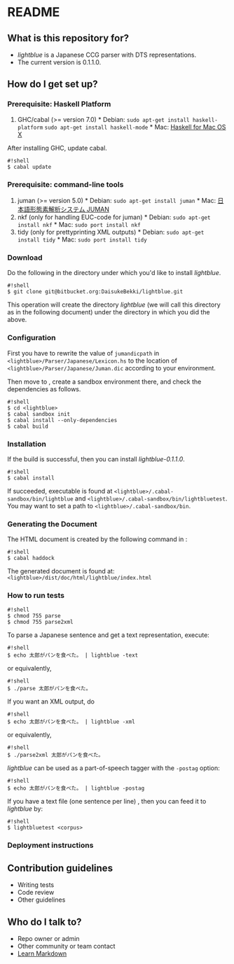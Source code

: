# README
## What is this repository for?

* *lightblue* is a Japanese CCG parser with DTS representations.
* The current version is 0.1.1.0.

## How do I get set up?

### Prerequisite: Haskell Platform
  1. GHC/cabal (>= version 7.0)
    * Debian: `sudo apt-get install haskell-platform` `sudo apt-get install haskell-mode`
    * Mac: [Haskell for Mac OS X](https://ghcformacosx.github.io/)

After installing GHC, update cabal.
```
#!shell
$ cabal update
```

### Prerequisite: command-line tools
  1. juman (>= version 5.0)
    * Debian: `sudo apt-get install juman`
    * Mac: [日本語形態素解析システム JUMAN](http://nlp.ist.i.kyoto-u.ac.jp/index.php?JUMAN)
  1. nkf (only for handling EUC-code for juman)
    * Debian: `sudo apt-get install nkf`
    * Mac: `sudo port install nkf`
  1. tidy (only for prettyprinting XML outputs)
    * Debian: `sudo apt-get install tidy`
    * Mac: `sudo port install tidy`

### Download
Do the following in the directory under which you'd like to install *lightblue*.
```
#!shell
$ git clone git@bitbucket.org:DaisukeBekki/lightblue.git
```
This operation will create the directory *lightblue* (we will call this directory as <lightblue> in the following document) under the directory in which you did the above.

### Configuration
First you have to rewrite the value of `jumandicpath` in `<lightblue>/Parser/Japanese/Lexicon.hs` to the location of `<lightblue>/Parser/Japanese/Juman.dic` according to your environment.

Then move to <lightblue>, create a sandbox environment there, and check the dependencies as follows.
```
#!shell
$ cd <lightblue>
$ cabal sandbox init
$ cabal install --only-dependencies
$ cabal build
```

### Installation
If the build is successful, then you can install *lightblue-0.1.1.0*.
```
#!shell
$ cabal install
```
If succeeded, executable is found at `<lightblue>/.cabal-sandbox/bin/lightblue` and `<lightblue>/.cabal-sandbox/bin/lightbluetest`.  You may want to set a path to `<lightblue>/.cabal-sandbox/bin`.

### Generating the Document
The HTML document is created by the following command in <lightblue>:
```
#!shell
$ cabal haddock
```
The generated document is found at: `<lightblue>/dist/doc/html/lightblue/index.html`

### How to run tests
```
#!shell
$ chmod 755 parse
$ chmod 755 parse2xml
```

To parse a Japanese sentence and get a text representation, execute:
```
#!shell
$ echo 太郎がパンを食べた。 | lightblue -text
```
or equivalently,
```
#!shell
$ ./parse 太郎がパンを食べた。
```

If you want an XML output, do
```
#!shell
$ echo 太郎がパンを食べた。 | lightblue -xml
```
or equivalently,
```
#!shell
$ ./parse2xml 太郎がパンを食べた。
```

*lightblue* can be used as a part-of-speech tagger with the `-postag` option:
```
#!shell
$ echo 太郎がパンを食べた。 | lightblue -postag
```

If you have a text file (one sentence per line) <corpus>, then you can feed it to *lightblue* by:
```
#!shell
$ lightbluetest <corpus>
```

### Deployment instructions

## Contribution guidelines ###

* Writing tests
* Code review
* Other guidelines

## Who do I talk to? ###

* Repo owner or admin
* Other community or team contact
* [Learn Markdown](https://bitbucket.org/tutorials/markdowndemo)